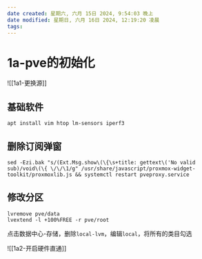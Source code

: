 ```yaml
---
date created: 星期六, 六月 15日 2024, 9:54:03 晚上
date modified: 星期日, 六月 16日 2024, 12:19:20 凌晨
tags: 
---
```


# 1a-pve的初始化

![[1a1-更换源]]

## 基础软件

```shell
apt install vim htop lm-sensors iperf3
```

## 删除订阅弹窗

```shell
sed -Ezi.bak "s/(Ext.Msg.show\(\{\s+title: gettext\('No valid sub)/void\(\{ \/\/\1/g" /usr/share/javascript/proxmox-widget-toolkit/proxmoxlib.js && systemctl restart pveproxy.service
```

## 修改分区

```shell
lvremove pve/data
lvextend -l +100%FREE -r pve/root
```

点击数据中心-存储，删除`local-lvm`，编辑`local`，将所有的类目勾选

![[1a2-开启硬件直通]]